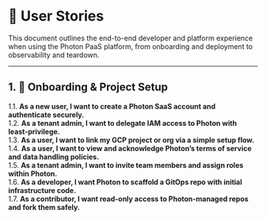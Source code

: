 # 📘 User Stories

This document outlines the end-to-end developer and platform experience when using the Photon PaaS platform, from onboarding and deployment to observability and teardown.

---

## 1. 🧭 Onboarding & Project Setup

1.1. **As a new user, I want to create a Photon SaaS account and authenticate securely.**  
1.2. **As a tenant admin, I want to delegate IAM access to Photon with least-privilege.**  
1.3. **As a user, I want to link my GCP project or org via a simple setup flow.**  
1.4. **As a user, I want to view and acknowledge Photon’s terms of service and data handling policies.**  
1.5. **As a tenant admin, I want to invite team members and assign roles within Photon.**  
1.6. **As a developer, I want Photon to scaffold a GitOps repo with initial infrastructure code.**  
1.7. **As a contributor, I want read-only access to Photon-managed repos and fork them safely.**